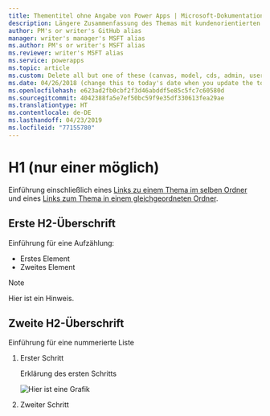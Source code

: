 ```yaml
---
title: Thementitel ohne Angabe von Power Apps | Microsoft-Dokumentation
description: Längere Zusammenfassung des Themas mit kundenorientierten Schlüsselwörtern und Power Apps-Referenz
author: PM's or writer's GitHub alias
manager: writer's manager's MSFT alias
ms.author: PM's or writer's MSFT alias
ms.reviewer: writer's MSFT alias
ms.service: powerapps
ms.topic: article
ms.custom: Delete all but one of these (canvas, model, cds, admin, user)
ms.date: 04/26/2018 (change this to today's date when you update the topic)
ms.openlocfilehash: e623ad2fb0cbf2f3d46abddf5e85c5fc7c60580d
ms.sourcegitcommit: 4042388fa5e7ef50bc59f9e35df330613fea29ae
ms.translationtype: HT
ms.contentlocale: de-DE
ms.lasthandoff: 04/23/2019
ms.locfileid: "77155780"
---
```

# <a name="h1-there-can-be-only-one"></a>H1 (nur einer möglich)

Einführung einschließlich eines [Links zu einem Thema im selben Ordner](data-platform-create-app.md) und eines [Links zum Thema in einem gleichgeordneten Ordner](../model-driven-apps/model-driven-app-overview.md).

## <a name="first-h2"></a>Erste H2-Überschrift

Einführung für eine Aufzählung:

- Erstes Element
- Zweites Element

> [!NOTE]
> Hier ist ein Hinweis.

## <a name="second-h2"></a>Zweite H2-Überschrift

Einführung für eine nummerierte Liste

1. Erster Schritt

    Erklärung des ersten Schritts

    ![Hier ist eine Grafik](media/template/sample-apps.png)

1. Zweiter Schritt
